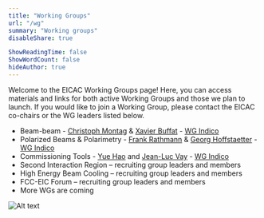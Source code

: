 ```yaml
---
title: "Working Groups"
url: "/wg"
summary: "Working groups"
disableShare: true

ShowReadingTime: false
ShowWordCount: false
hideAuthor: true
---
```


Welcome to the EICAC Working Groups page! Here, you can access materials and links for both active Working Groups and those we plan to launch. If you would like to join a Working Group, please contact the EICAC co-chairs or the WG leaders listed below.
- Beam-beam - [Christoph Montag](mailto:montagc@bnl.gov) & [Xavier Buffat](mailto:Xavier.Buffat@cern.ch) - [WG Indico](https://indico.global/category/1222/)
- Polarized Beams & Polarimetry - [Frank Rathmann](mailto:frathmann@bnl.gov) & [Georg Hoffstaetter](mailto:georg.hoffstaetter@cornell.edu) - [WG Indico](https://indico.global/category/1222/)
- Commissioning Tools - [Yue Hao](mailto:haoyue@msu.edu) and [Jean-Luc Vay](mailto:jlvay@lbl.gov) - [WG Indico](https://indico.global/category/1222/)
- Second Interaction Region – recruiting group leaders and members
- High Energy Beam Cooling – recruiting group leaders and members
- FCC-EIC Forum – recruiting group leaders and members
- More WGs are coming

![Alt text](images/diagram1.jpg)
